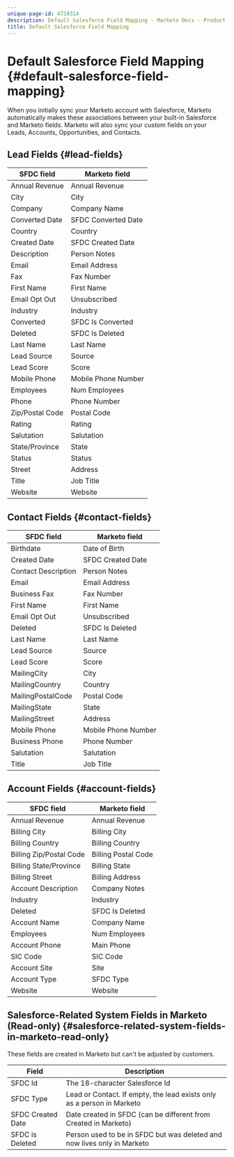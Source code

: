 ```yaml
---
unique-page-id: 4719314
description: Default Salesforce Field Mapping - Marketo Docs - Product Documentation
title: Default Salesforce Field Mapping
---
```


# Default Salesforce Field Mapping {#default-salesforce-field-mapping}

When you initially sync your Marketo account with Salesforce, Marketo automatically makes these associations between your built-in Salesforce and Marketo fields. Marketo will also sync your custom fields on your Leads, Accounts, Opportunities, and Contacts.

## Lead Fields {#lead-fields}

| SFDC field |Marketo field |
|---|---|
| Annual Revenue |Annual Revenue |
| City |City |
| Company |Company Name |
| Converted Date |SFDC Converted Date |
| Country |Country |
| Created Date |SFDC Created Date |
| Description |Person Notes |
| Email |Email Address |
| Fax |Fax Number |
| First Name |First Name |
| Email Opt Out |Unsubscribed |
| Industry |Industry |
| Converted |SFDC Is Converted |
| Deleted |SFDC Is Deleted |
| Last Name |Last Name |
| Lead Source |Source |
| Lead Score |Score |
| Mobile Phone |Mobile Phone Number |
| Employees |Num Employees |
| Phone |Phone Number |
| Zip/Postal Code |Postal Code |
| Rating |Rating |
| Salutation |Salutation |
| State/Province |State |
| Status |Status |
| Street |Address |
| Title |Job Title |
| Website |Website |

## Contact Fields {#contact-fields}

| SFDC field |Marketo field |
|---|---|
| Birthdate |Date of Birth |
| Created Date |SFDC Created Date |
| Contact Description |Person Notes |
| Email |Email Address |
| Business Fax |Fax Number |
| First Name |First Name |
| Email Opt Out |Unsubscribed |
| Deleted |SFDC Is Deleted |
| Last Name |Last Name |
| Lead Source |Source |
| Lead Score |Score |
| MailingCity |City |
| MailingCountry |Country |
| MailingPostalCode |Postal Code |
| MailingState |State |
| MailingStreet |Address |
| Mobile Phone |Mobile Phone Number |
| Business Phone |Phone Number |
| Salutation |Salutation |
| Title |Job Title |

## Account Fields {#account-fields}

| SFDC field |Marketo field |
|---|---|
| Annual Revenue |Annual Revenue |
| Billing City |Billing City |
| Billing Country |Billing Country |
| Billing Zip/Postal Code |Billing Postal Code |
| Billing State/Province |Billing State |
| Billing Street |Billing Address |
| Account Description |Company Notes |
| Industry |Industry |
| Deleted |SFDC Is Deleted |
| Account Name |Company Name |
| Employees |Num Employees |
| Account Phone |Main Phone |
| SIC Code |SIC Code |
| Account Site |Site |
| Account Type |SFDC Type |
| Website |Website |

## Salesforce-Related System Fields in Marketo (Read-only) {#salesforce-related-system-fields-in-marketo-read-only}

These fields are created in Marketo but can't be adjusted by customers.

| Field |Description |
|---|---|
| SFDC Id |The 18-character Salesforce Id |
| SFDC Type |Lead or Contact. If empty, the lead exists only as a person in Marketo |
| SFDC Created Date |Date created in SFDC (can be different from Created in Marketo) |
| SFDC is Deleted |Person used to be in SFDC but was deleted and now lives only in Marketo |
